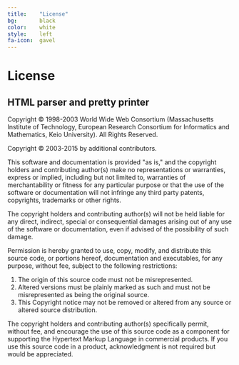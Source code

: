 ```yaml
---
title:    "License"
bg:       black
color:    white
style:    left
fa-icon:  gavel
---
```


# License

## HTML parser and pretty printer

Copyright © 1998-2003 World Wide Web Consortium
(Massachusetts Institute of Technology, European Research
Consortium for Informatics and Mathematics, Keio University).
All Rights Reserved.

Copyright © 2003-2015 by additional contributors.


This software and documentation is provided "as is," and
the copyright holders and contributing author(s) make no
representations or warranties, express or implied, including
but not limited to, warranties of merchantability or fitness
for any particular purpose or that the use of the software or
documentation will not infringe any third party patents,
copyrights, trademarks or other rights.

The copyright holders and contributing author(s) will not be held
liable for any direct, indirect, special or consequential damages
arising out of any use of the software or documentation, even if
advised of the possibility of such damage.

Permission is hereby granted to use, copy, modify, and distribute
this source code, or portions hereof, documentation and executables,
for any purpose, without fee, subject to the following restrictions:

1. The origin of this source code must not be misrepresented.
2. Altered versions must be plainly marked as such and must
   not be misrepresented as being the original source.
3. This Copyright notice may not be removed or altered from any
   source or altered source distribution.

The copyright holders and contributing author(s) specifically
permit, without fee, and encourage the use of this source code
as a component for supporting the Hypertext Markup Language in
commercial products. If you use this source code in a product,
acknowledgment is not required but would be appreciated.
